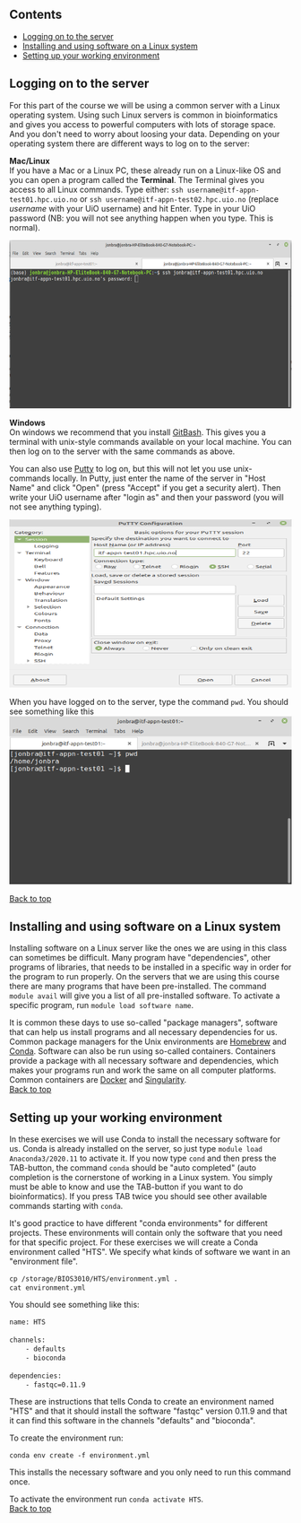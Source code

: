## Contents
- [Logging on to the server](#logging-on-to-the-server)
- [Installing and using software on a Linux system](#installing-and-using-software-on-a-linux-system)
- [Setting up your working environment](#setting-up-your-working-environment)


## Logging on to the server
For this part of the course we will be using a common server with a Linux operating system. Using such Linux servers is common in bioinformatics and gives you access to powerful computers with lots of storage space. And you don't need to worry about loosing your data. Depending on your operating system there are different ways to log on to the server:  

**Mac/Linux**  
If you have a Mac or a Linux PC, these already run on a Linux-like OS and you can open a program called the **Terminal**. The Terminal gives you access to all Linux commands. Type either: `ssh username@itf-appn-test01.hpc.uio.no` or `ssh username@itf-appn-test02.hpc.uio.no` (replace *username* with your UiO username) and hit Enter. Type in your UiO password (NB: you will not see anything happen when you type. This is normal).  

<img src="/images/terminal.png" width="600" height="300">

**Windows**  
On windows we recommend that you install [GitBash](https://gitforwindows.org/). This gives you a terminal with unix-style commands available on your local machine. You can then log on to the server with the same commands as above.  

You can also use [Putty](https://putty.org/) to log on, but this will not let you use unix-commands locally. In Putty, just enter the name of the server in "Host Name" and click "Open" (press "Accept" if you get a security alert). Then write your UiO username after "login as" and then your password (you will not see anything typing).  

<img src="/images/putty.png" width="600" height="300">  

When you have logged on to the server, type the command `pwd`. You should see something like this
<img src="/images/terminal_2.png" width="600" height="300">  

[Back to top](#contents)

## Installing and using software on a Linux system
Installing software on a Linux server like the ones we are using in this class can sometimes be difficult. Many program have "dependencies", other programs of libraries, that needs to be installed in a specific way in order for the program to run properly. On the servers that we are using this course there are many programs that have been pre-installed. The command `module avail` will give you a list of all pre-installed software. To activate a specific program, run `module load software name`. 

It is common these days to use so-called "package managers", software that can help us install programs and all necessary dependencies for us. Common package managers for the Unix environments are [Homebrew](https://brew.sh/) and [Conda](https://anaconda.org/). Software can also be run using so-called containers. Containers provide a package with all necessary software and dependencies, which makes your programs run and work the same on all computer platforms. Common containers are [Docker](https://www.docker.com/) and [Singularity](https://sylabs.io/guides/3.0/user-guide/index.html#).  
[Back to top](#contents)

## Setting up your working environment
In these exercises we will use Conda to install the necessary software for us. Conda is already installed on the server, so just type `module load Anaconda3/2020.11` to activate it. If you now type `cond` and then press the TAB-button, the command `conda` should be "auto completed" (auto completion is the cornerstone of working in a Linux system. You simply must be able to know and use the TAB-button if you want to do bioinformatics). If you press TAB twice you should see other available commands starting with `conda`.  

It's good practice to have different "conda environments" for different projects. These environments will contain only the software that you need for that specific project. For these exercises we will create a Conda environment called "HTS". We specify what kinds of software we want in an "environment file". 

```
cp /storage/BIOS3010/HTS/environment.yml .
cat environment.yml
```

You should see something like this:
```
name: HTS

channels:
    - defaults
    - bioconda

dependencies:
    - fastqc=0.11.9
```

These are instructions that tells Conda to create an environment named "HTS" and that it should install the software "fastqc" version 0.11.9 and that it can find this software in the channels "defaults" and "bioconda".   

To create the environment run:
```
conda env create -f environment.yml
```
This installs the necessary software and you only need to run this command once. 

To activate the environment run `conda activate HTS`.  
[Back to top](#contents)
